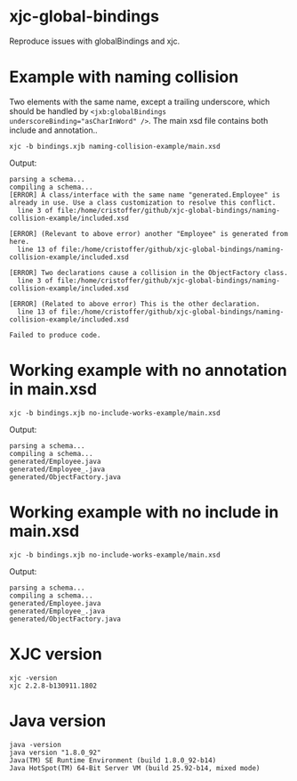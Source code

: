 # xjc-global-bindings
Reproduce issues with globalBindings and xjc.

# Example with naming collision
Two elements with the same name, except a trailing underscore, which should be handled by `<jxb:globalBindings underscoreBinding="asCharInWord" />`.
The main xsd file contains both include and annotation..

```xjc -b bindings.xjb naming-collision-example/main.xsd```

Output:
```
parsing a schema...
compiling a schema...
[ERROR] A class/interface with the same name "generated.Employee" is already in use. Use a class customization to resolve this conflict.
  line 3 of file:/home/cristoffer/github/xjc-global-bindings/naming-collision-example/included.xsd

[ERROR] (Relevant to above error) another "Employee" is generated from here.
  line 13 of file:/home/cristoffer/github/xjc-global-bindings/naming-collision-example/included.xsd

[ERROR] Two declarations cause a collision in the ObjectFactory class.
  line 3 of file:/home/cristoffer/github/xjc-global-bindings/naming-collision-example/included.xsd

[ERROR] (Related to above error) This is the other declaration.
  line 13 of file:/home/cristoffer/github/xjc-global-bindings/naming-collision-example/included.xsd

Failed to produce code.
```

# Working example with no annotation in main.xsd

```xjc -b bindings.xjb no-include-works-example/main.xsd```


Output:
```
parsing a schema...
compiling a schema...
generated/Employee.java
generated/Employee_.java
generated/ObjectFactory.java
```

# Working example with no include in main.xsd

```xjc -b bindings.xjb no-include-works-example/main.xsd```

Output:
```
parsing a schema...
compiling a schema...
generated/Employee.java
generated/Employee_.java
generated/ObjectFactory.java
```

# XJC version
```
xjc -version
xjc 2.2.8-b130911.1802
```

# Java version
```
java -version                                        
java version "1.8.0_92"
Java(TM) SE Runtime Environment (build 1.8.0_92-b14)
Java HotSpot(TM) 64-Bit Server VM (build 25.92-b14, mixed mode)
```
